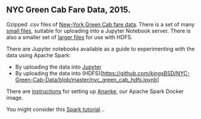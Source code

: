 ## NYC Green Cab Fare Data, 2015.

Gzipped .csv files of [New-York Green Cab fare data](http://www.nyc.gov/html/tlc/html/about/trip_record_data.shtml).
There is a set of many [small files](small_files.md), suitable for uploading into a Jupyter Notebook server. There is
also a smaller set of [larger files](large_files.md) for use with HDFS.

There are Jupyter notebooks available as a guide to experimenting with the data using Apache Spark:

* By uploading the data into [Jupyter](https://github.com/kingsBSD/NYC-Green-Cab-Data/blob/master/nyc_green_cab.ipynb)
* By uploading the data into (HDFS)[https://github.com/kingsBSD/NYC-Green-Cab-Data/blob/master/nyc_green_cab_hdfs.ipynb]

There are [instructions](docs/virtual_box.md) for setting up [Ananke](https://github.com/kingsBSD/ananke), our Apache Spark Docker image.

You might consider this [Spark tutorial](https://github.com/jadianes/spark-py-notebooks)...
